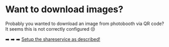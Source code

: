# Want to download images?

Probably you wanted to download an image from photobooth via QR code?
It seems this is not correctly configured 😒

➡️ ➡️ ➡️ [Setup the shareservice as described!](shareservice.md)
